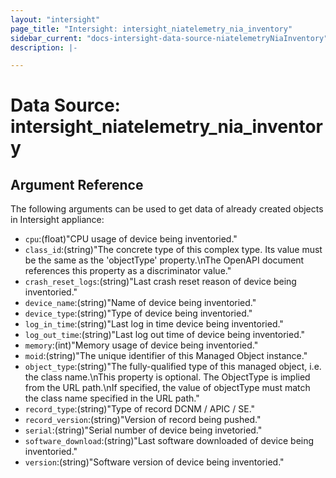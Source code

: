 ```yaml
---
layout: "intersight"
page_title: "Intersight: intersight_niatelemetry_nia_inventory"
sidebar_current: "docs-intersight-data-source-niatelemetryNiaInventory"
description: |-

---
```


# Data Source: intersight_niatelemetry_nia_inventory

## Argument Reference
The following arguments can be used to get data of already created objects in Intersight appliance:
* `cpu`:(float)"CPU usage of device being inventoried."
* `class_id`:(string)"The concrete type of this complex type. Its value must be the same as the 'objectType' property.\nThe OpenAPI document references this property as a discriminator value."
* `crash_reset_logs`:(string)"Last crash reset reason of device being inventoried."
* `device_name`:(string)"Name of device being inventoried."
* `device_type`:(string)"Type of device being inventoried."
* `log_in_time`:(string)"Last log in time device being inventoried."
* `log_out_time`:(string)"Last log out time of device being inventoried."
* `memory`:(int)"Memory usage of device being inventoried."
* `moid`:(string)"The unique identifier of this Managed Object instance."
* `object_type`:(string)"The fully-qualified type of this managed object, i.e. the class name.\nThis property is optional. The ObjectType is implied from the URL path.\nIf specified, the value of objectType must match the class name specified in the URL path."
* `record_type`:(string)"Type of record DCNM / APIC / SE."
* `record_version`:(string)"Version of record being pushed."
* `serial`:(string)"Serial number of device being invetoried."
* `software_download`:(string)"Last software downloaded of device being inventoried."
* `version`:(string)"Software version of device being inventoried."
